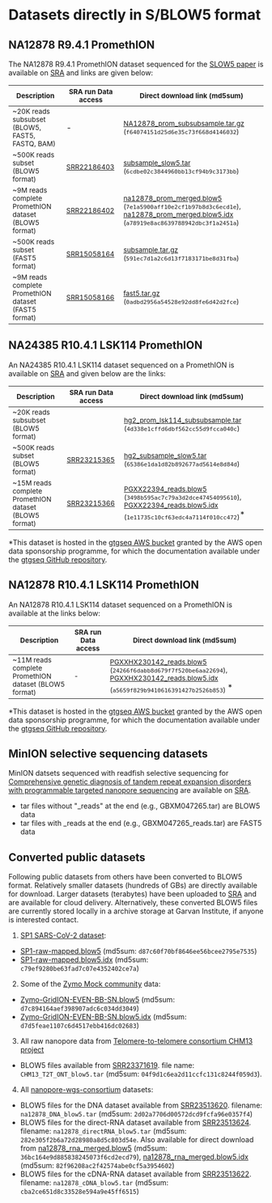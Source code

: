 # Datasets directly in S/BLOW5 format

## NA12878 R9.4.1 PromethION

The NA12878 R9.4.1 PromethION dataset sequenced for the [SLOW5 paper](https://www.nature.com/articles/s41587-021-01147-4) is available on [SRA](https://www.ncbi.nlm.nih.gov/sra/?term=SRS9414678) and links are given below:

| <sub>Description</sub>                                          | <sub>SRA run Data access</sub>                                                                                         | <sub>Direct download link (md5sum)</sub>  |
|------------------------------------------------------|------------------------------------------------------------------------------------------------------------|----------------------|
| <sub>~20K reads subsubset (BLOW5, FAST5, FASTQ, BAM)</sub>                  |                                                -                                                                      | <sub>[NA12878_prom_subsubsample.tar.gz](https://slow5.page.link/na12878_prom_subsub)</sub> <sub>(`f64074151d25d6e35c73f668d4146032`)</sub> |
| <sub>~500K reads subset (BLOW5 format)</sub>                    | <sub>[SRR22186403](https://trace.ncbi.nlm.nih.gov/Traces/?view=run_browser&acc=SRR22186403&display=data-access)</sub> | <sub>[subsample_slow5.tar](https://slow5.page.link/na12878_prom_sub_slow5)</sub> <sub>(`6cdbe02c3844960bb13cf94b9c3173bb`)</sub> |
| <sub>~9M reads complete PromethION dataset (BLOW5 format)</sub> | <sub>[SRR22186402](https://trace.ncbi.nlm.nih.gov/Traces/?view=run_browser&acc=SRR22186402&display=data-access)</sub> | <sub>[na12878_prom_merged.blow5](https://slow5.page.link/na12878_prom_slow5) (`7e1a5900aff10e2cf1b97b8d3c6ecd1e`), [na12878_prom_merged.blow5.idx](https://slow5.page.link/na12878_prom_slow5_idx) (`a78919e8ac8639788942dbc3f1a2451a`) </sub>                          |
| <sub>~500K reads subset (FAST5 format)</sub>                    | <sub>[SRR15058164](https://trace.ncbi.nlm.nih.gov/Traces/?view=run_browser&acc=SRR15058164&display=data-access)</sub> | <sub>[subsample.tar.gz](https://slow5.page.link/na12878_prom_sub)</sub> <sub>(`591ec7d1a2c6d13f7183171be8d31fba`)</sub> |
| <sub>~9M reads complete PromethION dataset (FAST5 format)</sub> | <sub>[SRR15058166](https://trace.ncbi.nlm.nih.gov/Traces/?view=run_browser&acc=SRR15058166&display=data-access)</sub> | <sub>[fast5.tar.gz](https://slow5.page.link/na12878_prom)</sub>   <sub>(`0adbd2956a54528e92dd8fe6d42d2fce`)</sub> |

## NA24385 R10.4.1 LSK114 PromethION

An NA24385 R10.4.1 LSK114 dataset sequenced on a PromethION is available on [SRA](https://www.ncbi.nlm.nih.gov/sra/?term=SRS16575602)  and given below are the links:

| <sub>Description</sub>                                          | <sub>SRA run Data access</sub>                                                                                         | <sub>Direct download link (md5sum)</sub>  |
|------------------------------------------------------|------------------------------------------------------------------------------------------------------------|----------------------|
| <sub>~20K reads subsubset (BLOW5 format)</sub>                  |  |     <sub>[hg2_prom_lsk114_subsubsample.tar](https://slow5.page.link/hg2_prom_subsub)</sub> <sub>(`4d338e1cffd6dbf562cc55d9fcca040c`)</sub> |
| <sub>~500K reads subset (BLOW5 format)</sub>                    | <sub>[SRR23215365](https://trace.ncbi.nlm.nih.gov/Traces/?view=run_browser&acc=SRR23215365&display=data-access)</sub> |     <sub>[hg2_subsample_slow5.tar](https://slow5.page.link/hg2_prom_sub_slow5)</sub> <sub>(`65386e1da1d82b892677ad5614e8d84d`)</sub> |
| <sub>~15M reads complete PromethION dataset (BLOW5 format)</sub> | <sub>[SRR23215366](https://trace.ncbi.nlm.nih.gov/Traces/?view=run_browser&acc=SRR23215366&display=data-access)</sub> | <sub> [PGXX22394_reads.blow5](https://slow5.page.link/hg2_prom_slow5) (`3498b595ac7c79a3d2dce47454095610`), [PGXX22394_reads.blow5.idx](https://slow5.page.link/hg2_prom_slow5_idx) (`1e11735c10cf63edc4a7114f010cc472`)</sub>*                         |

*This dataset is hosted in the [gtgseq AWS bucket](https://aws.amazon.com/marketplace/pp/prodview-rve772jpfevtw) granted by the AWS open data sponsorship programme, for which the documentation available under the [gtgseq GitHub repository](https://github.com/GenTechGp/gtgseq).

## NA12878 R10.4.1 LSK114 PromethION

An NA12878 R10.4.1 LSK114 dataset sequenced on a PromethION is available at the links below:

| <sub>Description</sub>                                          | <sub>SRA run Data access</sub>                                                                                         | <sub>Direct download link (md5sum)</sub>  |
|------------------------------------------------------|------------------------------------------------------------------------------------------------------------|----------------------|
| <sub>~11M reads complete PromethION dataset (BLOW5 format)</sub> | <sub>-</sub> | <sub> [PGXXHX230142_reads.blow5](https://slow5.page.link/na12878_prom2_slow5) (`24266f6dabb8d679f7f520be6aa22694`), [PGXXHX230142_reads.blow5.idx](https://slow5.page.link/na12878_prom2_slow5_idx) (`a5659f829b9410616391427b2526b853`) </sub>*                         |


*This dataset is hosted in the [gtgseq AWS bucket](https://aws.amazon.com/marketplace/pp/prodview-rve772jpfevtw) granted by the AWS open data sponsorship programme, for which the documentation available under the [gtgseq GitHub repository](https://github.com/GenTechGp/gtgseq).

## MinION selective sequencing datasets

MinION datsets sequenced with readfish selective sequencing for [Comprehensive genetic diagnosis of tandem repeat expansion disorders with programmable targeted nanopore sequencing](https://www.science.org/doi/10.1126/sciadv.abm5386) are available on [SRA](https://trace.ncbi.nlm.nih.gov/Traces/?view=study&acc=SRP349335).
- tar files without "_reads" at the end (e.g., GBXM047265.tar) are BLOW5 data
- tar files with _reads at the end (e.g., GBXM047265_reads.tar) are FAST5 data

## Converted public datasets

Following public datasets from others have been converted to BLOW5 format. Relatively smaller datasets (hundreds of GBs) are directly available for download. Larger datasets (terabytes) have been uploaded to [SRA](https://www.ncbi.nlm.nih.gov/bioproject/PRJNA932454) and are available for cloud delivery. Alternatively, these converted BLOW5 files are currently stored locally in a archive storage at Garvan Institute, if anyone is interested contact.

1. [SP1 SARS-CoV-2 dataset](https://community.artic.network/t/links-to-raw-fast5-fastq-data-for-artic-protocol/17):
- [SP1-raw-mapped.blow5](https://slow5.page.link/SP1-raw-mapped) (md5sum: `d87c60f70bf8646ee56bcee2795e7535`)
- [SP1-raw-mapped.blow5.idx](https://slow5.page.link/SP1-raw-mapped-idx) (md5sum: `c79ef9280be63fad7c07e4352402ce7a`)

2. Some of the [Zymo Mock community](https://github.com/LomanLab/mockcommunity) data:
- [Zymo-GridION-EVEN-BB-SN.blow5](https://slow5.page.link/Zymo-GridION-EVEN-BB-SN) (md5sum: `d7c894164aef398907adc6c034dd3049`)
- [Zymo-GridION-EVEN-BB-SN.blow5.idx](https://slow5.page.link/Zymo-GridION-EVEN-BB-SN-idx) (md5sum: `d7d5feae1107c6d4517ebb416dc02683`)

3. All raw nanopore data from [Telomere-to-telomere consortium CHM13 project](https://github.com/marbl/CHM13)
- BLOW5 files available from [SRR23371619](https://trace.ncbi.nlm.nih.gov/Traces/?view=run_browser&acc=SRR23371619&display=data-access). file name: `CHM13_T2T_ONT_blow5.tar` (md5sum: `04f9d1c6ea2d11ccfc131c8244f059d3`).

4. All [nanopore-wgs-consortium](https://github.com/nanopore-wgs-consortium/NA12878) datasets:
- BLOW5 files for the DNA dataset available from [SRR23513620](https://trace.ncbi.nlm.nih.gov/Traces/?view=run_browser&acc=SRR23513620&display=data-access). filename: `na12878_DNA_blow5.tar` (md5sum: `2d02a7706d00572dcd9fcfa96e0357f4`)
- BLOW5 files for the direct-RNA dataset available from [SRR23513624](https://trace.ncbi.nlm.nih.gov/Traces/?view=run_browser&acc=SRR23513624&display=data-access). filename: `na12878_directRNA_blow5.tar` (md5sum: `282e305f2b6a72d28980a8d5c803d54e`. Also available for direct download from [na12878_rna_merged.blow5](https://slow5.page.link/na12878_rna) (md5sum: `36bc164e9d885838245073f6cd2ecd79`), [na12878_rna_merged.blow5.idx](https://slow5.page.link/na12878_rna_idx) (md5sum: `82f96208ac2f42574abe0cf5a3954602`)
- BLOW5 files for the cDNA-RNA dataset available from [SRR23513622](https://trace.ncbi.nlm.nih.gov/Traces/?view=run_browser&acc=SRR23513622&display=data-access). filename: `na12878_cDNA_blow5.tar` (md5sum: `cba2ce651d8c33528e594a9e45ff6515`)




